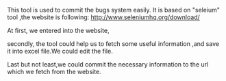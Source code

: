 This tool is used to commit the bugs system easily.
It is based on "seleium" tool ,the website is following:
http://www.seleniumhq.org/download/

At first, we entered into the website,

secondly, the tool could help us to fetch some useful information ,and save it into excel file.We could edit the file.

Last but not least,we could commit the necessary information to the url which we fetch from the website.
